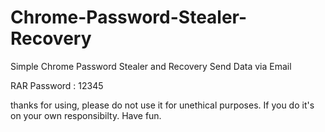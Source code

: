 # Chrome-Password-Stealer-Recovery

Simple Chrome Password Stealer and Recovery Send Data via Email

RAR Password : 12345

thanks for using, please do not use it for unethical purposes. If you do it's on your own responsibilty. Have fun.
